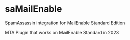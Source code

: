 # saMailEnable
SpamAssassin integration for MailEnable Standard Edition

MTA Plugin that works on MailEnable Standard in 2023